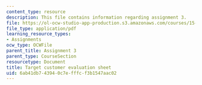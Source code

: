 ```yaml
---
content_type: resource
description: This file contains information regarding assignment 3.
file: https://ol-ocw-studio-app-production.s3.amazonaws.com/courses/15-390-new-enterprises-spring-2013/6ab41db743940c7efffcf3b1547aac02_MIT15_390S13_assgn3sheet.pdf
file_type: application/pdf
learning_resource_types:
- Assignments
ocw_type: OCWFile
parent_title: Assignment 3
parent_type: CourseSection
resourcetype: Document
title: Target customer evaluation sheet
uid: 6ab41db7-4394-0c7e-fffc-f3b1547aac02
---
```


